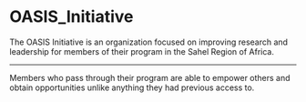 # OASIS_Initiative
The OASIS Initiative is an organization focused on improving research and leadership for members of their program in the Sahel Region of Africa. 
______
Members who pass through their program are able to empower others and obtain opportunities unlike anything they had previous access to. 

